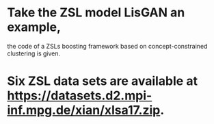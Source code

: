 # Take the ZSL model LisGAN an example, 
the code of a ZSLs boosting framework based on concept-constrained clustering is given.

# Six ZSL data sets are available at https://datasets.d2.mpi-inf.mpg.de/xian/xlsa17.zip.